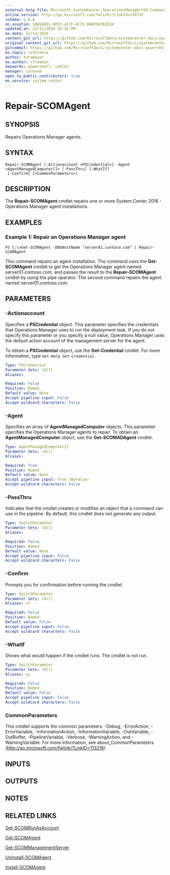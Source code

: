 ```yaml
---
external help file: Microsoft.SystemCenter.OperationsManagerV10.Commands.dll-Help.xml
online version: http://go.microsoft.com/fwlink/?LinkId=239732
schema: 2.0.0
ms.assetid: 50654ED1-9037-417F-AC72-0ADF94365E34
updated_at: 12/13/2016 10:42 PM
ms.date: 12/13/2016
content_git_url: https://github.com/MicrosoftDocs/systemcenter-docs-powershell/blob/master/systemcenter-cmdlets/OperationsManager/v1/Repair-SCOMAgent.md
original_content_git_url: https://github.com/MicrosoftDocs/systemcenter-docs-powershell/blob/master/systemcenter-cmdlets/OperationsManager/v1/Repair-SCOMAgent.md
gitcommit: https://github.com/MicrosoftDocs/systemcenter-docs-powershell/blob/ea9507ac2178040476af5407227db8cb97701ea9/systemcenter-cmdlets/OperationsManager/v1/Repair-SCOMAgent.md
ms.topic: reference
author: tarameyer
ms.author: cfreeman
keywords: powershell, cmdlet
manager: carmonm
open_to_public_contributors: true
ms.service: system-center
---
```


# Repair-SCOMAgent

## SYNOPSIS
Repairs Operations Manager agents.

## SYNTAX

```
Repair-SCOMAgent [-Actionaccount <PSCredential>] -Agent <AgentManagedComputer[]> [-PassThru] [-WhatIf]
 [-Confirm] [<CommonParameters>]
```

## DESCRIPTION
The **Repair-SCOMAgent** cmdlet repairs one or more System Center 2016 - Operations Manager agent installations.

## EXAMPLES

### Example 1: Repair an Operations Manager agent
```
PS C:\>Get-SCOMAgent -DNSHostName "server01.contoso.com" | Repair-SCOMAgent
```

This command repairs an agent installation.
The command uses the **Get-SCOMAgent** cmdlet to get the Operations Manager agent named server01.contoso.com, and passes the result to the **Repair-SCOMAgent** cmdlet by using the pipe operator.
The second command repairs the agent named server01.contoso.com.

## PARAMETERS

### -Actionaccount
Specifies a **PSCredential** object.
This parameter specifies the credentials that Operations Manager uses to run the deployment task.
If you do not specify this parameter or you specify a null value, Operations Manager uses the default action account of the management server for the agent.

To obtain a **PSCredential** object, use the **Get-Credential** cmdlet.
For more information, type `Get-Help Get-Credential`.

```yaml
Type: PSCredential
Parameter Sets: (All)
Aliases: 

Required: False
Position: Named
Default value: None
Accept pipeline input: False
Accept wildcard characters: False
```

### -Agent
Specifies an array of **AgentManagedComputer** objects.
This parameter specifies the Operations Manager agents to repair.
To obtain an **AgentManagedComputer** object, use the **Get-SCOMADAgent** cmdlet.

```yaml
Type: AgentManagedComputer[]
Parameter Sets: (All)
Aliases: 

Required: True
Position: Named
Default value: None
Accept pipeline input: True (ByValue)
Accept wildcard characters: False
```

### -PassThru
Indicates that the cmdlet creates or modifies an object that a command can use in the pipeline.
By default, this cmdlet does not generate any output.

```yaml
Type: SwitchParameter
Parameter Sets: (All)
Aliases: 

Required: False
Position: Named
Default value: None
Accept pipeline input: False
Accept wildcard characters: False
```

### -Confirm
Prompts you for confirmation before running the cmdlet.

```yaml
Type: SwitchParameter
Parameter Sets: (All)
Aliases: cf

Required: False
Position: Named
Default value: False
Accept pipeline input: False
Accept wildcard characters: False
```

### -WhatIf
Shows what would happen if the cmdlet runs.
The cmdlet is not run.

```yaml
Type: SwitchParameter
Parameter Sets: (All)
Aliases: wi

Required: False
Position: Named
Default value: False
Accept pipeline input: False
Accept wildcard characters: False
```

### CommonParameters
This cmdlet supports the common parameters: -Debug, -ErrorAction, -ErrorVariable, -InformationAction, -InformationVariable, -OutVariable, -OutBuffer, -PipelineVariable, -Verbose, -WarningAction, and -WarningVariable. For more information, see about_CommonParameters (http://go.microsoft.com/fwlink/?LinkID=113216).

## INPUTS

## OUTPUTS

## NOTES

## RELATED LINKS

[Get-SCOMRunAsAccount](xref:OperationsManager/v1/Get-SCOMRunAsAccount.md)

[Get-SCOMAgent](xref:OperationsManager/v1/Get-SCOMAgent.md)

[Get-SCOMManagementServer](xref:OperationsManager/v1/Get-SCOMManagementServer.md)

[Uninstall-SCOMAgent](xref:OperationsManager/v1/Uninstall-SCOMAgent.md)

[Install-SCOMAgent](xref:OperationsManager/v1/Install-SCOMAgent.md)


